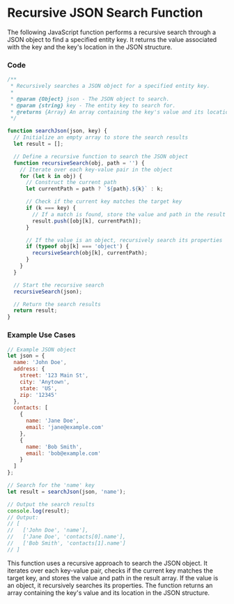**Recursive JSON Search Function**
=====================================

The following JavaScript function performs a recursive search through a JSON object to find a specified entity key. It returns the value associated with the key and the key's location in the JSON structure.

### Code

```javascript
/**
 * Recursively searches a JSON object for a specified entity key.
 *
 * @param {Object} json - The JSON object to search.
 * @param {string} key - The entity key to search for.
 * @returns {Array} An array containing the key's value and its location in the JSON structure.
 */

function searchJson(json, key) {
  // Initialize an empty array to store the search results
  let result = [];

  // Define a recursive function to search the JSON object
  function recursiveSearch(obj, path = '') {
    // Iterate over each key-value pair in the object
    for (let k in obj) {
      // Construct the current path
      let currentPath = path ? `${path}.${k}` : k;

      // Check if the current key matches the target key
      if (k === key) {
        // If a match is found, store the value and path in the result array
        result.push([obj[k], currentPath]);
      }

      // If the value is an object, recursively search its properties
      if (typeof obj[k] === 'object') {
        recursiveSearch(obj[k], currentPath);
      }
    }
  }

  // Start the recursive search
  recursiveSearch(json);

  // Return the search results
  return result;
}
```

### Example Use Cases

```javascript
// Example JSON object
let json = {
  name: 'John Doe',
  address: {
    street: '123 Main St',
    city: 'Anytown',
    state: 'US',
    zip: '12345'
  },
  contacts: [
    {
      name: 'Jane Doe',
      email: 'jane@example.com'
    },
    {
      name: 'Bob Smith',
      email: 'bob@example.com'
    }
  ]
};

// Search for the 'name' key
let result = searchJson(json, 'name');

// Output the search results
console.log(result);
// Output:
// [
//   ['John Doe', 'name'],
//   ['Jane Doe', 'contacts[0].name'],
//   ['Bob Smith', 'contacts[1].name']
// ]
```

This function uses a recursive approach to search the JSON object. It iterates over each key-value pair, checks if the current key matches the target key, and stores the value and path in the result array. If the value is an object, it recursively searches its properties. The function returns an array containing the key's value and its location in the JSON structure.